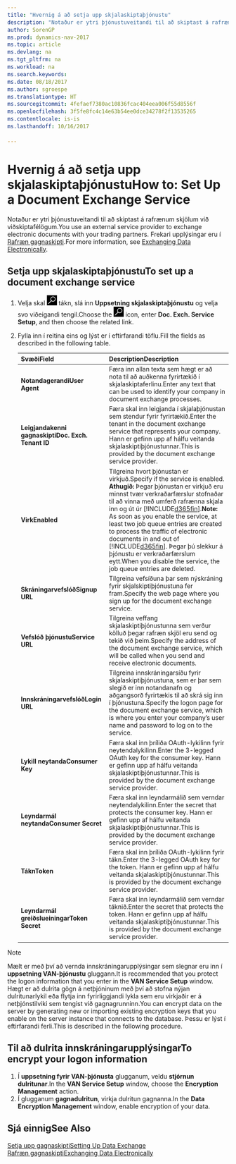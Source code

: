 ```yaml
---
title: "Hvernig á að setja upp skjalaskiptaþjónustu"
description: "Notaður er ytri þjónustuveitandi til að skiptast á rafrænum skjölum við viðskiptafélögum."
author: SorenGP
ms.prod: dynamics-nav-2017
ms.topic: article
ms.devlang: na
ms.tgt_pltfrm: na
ms.workload: na
ms.search.keywords: 
ms.date: 08/18/2017
ms.author: sgroespe
ms.translationtype: HT
ms.sourcegitcommit: 4fefaef7380ac10836fcac404eea006f55d8556f
ms.openlocfilehash: 3f5fe8fc4c14e63b54ee0dce34278f2f13535265
ms.contentlocale: is-is
ms.lasthandoff: 10/16/2017

---
```

# <a name="how-to-set-up-a-document-exchange-service"></a><span data-ttu-id="71159-103">Hvernig á að setja upp skjalaskiptaþjónustu</span><span class="sxs-lookup"><span data-stu-id="71159-103">How to: Set Up a Document Exchange Service</span></span>
<span data-ttu-id="71159-104">Notaður er ytri þjónustuveitandi til að skiptast á rafrænum skjölum við viðskiptafélögum.</span><span class="sxs-lookup"><span data-stu-id="71159-104">You use an external service provider to exchange electronic documents with your trading partners.</span></span> <span data-ttu-id="71159-105">Frekari upplýsingar eru í [Rafræn gagnaskipti](across-data-exchange.md).</span><span class="sxs-lookup"><span data-stu-id="71159-105">For more information, see [Exchanging Data Electronically](across-data-exchange.md).</span></span>  

## <a name="to-set-up-a-document-exchange-service"></a><span data-ttu-id="71159-106">Setja upp skjalaskiptaþjónustu</span><span class="sxs-lookup"><span data-stu-id="71159-106">To set up a document exchange service</span></span>  
1. <span data-ttu-id="71159-107">Velja skal ![Leit að síðu eða skýrslu](media/ui-search/search_small.png "Leit að síðu eða skýrslu táknið") tákn, slá inn **Uppsetning skjalaskiptaþjónustu** og velja svo viðeigandi tengil.</span><span class="sxs-lookup"><span data-stu-id="71159-107">Choose the ![Search for Page or Report](media/ui-search/search_small.png "Search for Page or Report icon") icon, enter **Doc. Exch. Service Setup**, and then choose the related link.</span></span>  
2. <span data-ttu-id="71159-108">Fylla inn í reitina eins og lýst er í eftirfarandi töflu.</span><span class="sxs-lookup"><span data-stu-id="71159-108">Fill the fields as described in the following table.</span></span>  

    |<span data-ttu-id="71159-109">Svæði</span><span class="sxs-lookup"><span data-stu-id="71159-109">Field</span></span>|<span data-ttu-id="71159-110">Description</span><span class="sxs-lookup"><span data-stu-id="71159-110">Description</span></span>|  
    |---------------------------------|---------------------------------------|  
    |<span data-ttu-id="71159-111">**Notandagerandi**</span><span class="sxs-lookup"><span data-stu-id="71159-111">**User Agent**</span></span>|<span data-ttu-id="71159-112">Færa inn allan texta sem hægt er að nota til að auðkenna fyrirtækið í skjalaskiptaferlinu.</span><span class="sxs-lookup"><span data-stu-id="71159-112">Enter any text that can be used to identify your company in document exchange processes.</span></span>|  
    |<span data-ttu-id="71159-113">**Leigjandakenni gagnaskipti**</span><span class="sxs-lookup"><span data-stu-id="71159-113">**Doc. Exch. Tenant ID**</span></span>|<span data-ttu-id="71159-114">Færa skal inn leigjanda í skjalaþjónustan sem stendur fyrir fyrirtækið.</span><span class="sxs-lookup"><span data-stu-id="71159-114">Enter the tenant in the document exchange service that represents your company.</span></span> <span data-ttu-id="71159-115">Hann er gefinn upp af hálfu veitanda skjalaskiptiþjónustunnar.</span><span class="sxs-lookup"><span data-stu-id="71159-115">This is provided by the document exchange service provider.</span></span>|  
    |<span data-ttu-id="71159-116">**Virk**</span><span class="sxs-lookup"><span data-stu-id="71159-116">**Enabled**</span></span>|<span data-ttu-id="71159-117">Tilgreina hvort þjónustan er virkjuð.</span><span class="sxs-lookup"><span data-stu-id="71159-117">Specify if the service is enabled.</span></span> <span data-ttu-id="71159-118">**Athugið:** Þegar þjónustan er virkjuð eru minnst tvær verkraðarfærslur stofnaðar til að vinna með umferð rafrænna skjala inn og út úr [!INCLUDE[d365fin](includes/d365fin_md.md)].</span><span class="sxs-lookup"><span data-stu-id="71159-118">**Note:**  As soon as you enable the service, at least two job queue entries are created to process the traffic of electronic documents in and out of [!INCLUDE[d365fin](includes/d365fin_md.md)].</span></span> <span data-ttu-id="71159-119">Þegar þú slekkur á þjónustu er verkraðarfærslum eytt.</span><span class="sxs-lookup"><span data-stu-id="71159-119">When you disable the service, the job queue entries are deleted.</span></span>|  
    |<span data-ttu-id="71159-120">**Skráningarvefslóð**</span><span class="sxs-lookup"><span data-stu-id="71159-120">**Signup URL**</span></span>|<span data-ttu-id="71159-121">Tilgreina vefsíðuna þar sem nýskráning fyrir skjalskiptiþjónustuna fer fram.</span><span class="sxs-lookup"><span data-stu-id="71159-121">Specify the web page where you sign up for the document exchange service.</span></span>|  
    |<span data-ttu-id="71159-122">**Vefslóð þjónustu**</span><span class="sxs-lookup"><span data-stu-id="71159-122">**Service URL**</span></span>|<span data-ttu-id="71159-123">Tilgreina veffang skjalaskiptiþjónustunna sem verður kölluð þegar rafræn skjöl eru send og tekið við þeim.</span><span class="sxs-lookup"><span data-stu-id="71159-123">Specify the address of the document exchange service, which will be called when you send and receive electronic documents.</span></span>|  
    |<span data-ttu-id="71159-124">**Innskráningarvefslóð**</span><span class="sxs-lookup"><span data-stu-id="71159-124">**Login URL**</span></span>|<span data-ttu-id="71159-125">Tilgreina innskráningarsíðu fyrir skjalaskiptiþjónustuna, sem er þar sem slegið er inn notandanafn og aðgangsorð fyrirtækis til að skrá sig inn í þjónustuna.</span><span class="sxs-lookup"><span data-stu-id="71159-125">Specify the logon page for the document exchange service, which is where you enter your company’s user name and password to log on to the service.</span></span>|  
    |<span data-ttu-id="71159-126">**Lykill neytanda**</span><span class="sxs-lookup"><span data-stu-id="71159-126">**Consumer Key**</span></span>|<span data-ttu-id="71159-127">Færa skal inn þríliða OAuth-lykilinn fyrir neytendalykilinn.</span><span class="sxs-lookup"><span data-stu-id="71159-127">Enter the 3-legged OAuth key for the consumer key.</span></span> <span data-ttu-id="71159-128">Hann er gefinn upp af hálfu veitanda skjalaskiptiþjónustunnar.</span><span class="sxs-lookup"><span data-stu-id="71159-128">This is provided by the document exchange service provider.</span></span>|  
    |<span data-ttu-id="71159-129">**Leyndarmál neytanda**</span><span class="sxs-lookup"><span data-stu-id="71159-129">**Consumer Secret**</span></span>|<span data-ttu-id="71159-130">Færa skal inn leyndarmálið sem verndar neytendalykilinn.</span><span class="sxs-lookup"><span data-stu-id="71159-130">Enter the secret that protects the consumer key.</span></span> <span data-ttu-id="71159-131">Hann er gefinn upp af hálfu veitanda skjalaskiptiþjónustunnar.</span><span class="sxs-lookup"><span data-stu-id="71159-131">This is provided by the document exchange service provider.</span></span>|  
    |<span data-ttu-id="71159-132">**Tákn**</span><span class="sxs-lookup"><span data-stu-id="71159-132">**Token**</span></span>|<span data-ttu-id="71159-133">Færa skal inn þríliða OAuth-lykilinn fyrir tákn.</span><span class="sxs-lookup"><span data-stu-id="71159-133">Enter the 3-legged OAuth key for the token.</span></span> <span data-ttu-id="71159-134">Hann er gefinn upp af hálfu veitanda skjalaskiptiþjónustunnar.</span><span class="sxs-lookup"><span data-stu-id="71159-134">This is provided by the document exchange service provider.</span></span>|  
    |<span data-ttu-id="71159-135">**Leyndarmál greiðslueiningar**</span><span class="sxs-lookup"><span data-stu-id="71159-135">**Token Secret**</span></span>|<span data-ttu-id="71159-136">Færa skal inn leyndarmálið sem verndar táknið.</span><span class="sxs-lookup"><span data-stu-id="71159-136">Enter the secret that protects the token.</span></span> <span data-ttu-id="71159-137">Hann er gefinn upp af hálfu veitanda skjalaskiptiþjónustunnar.</span><span class="sxs-lookup"><span data-stu-id="71159-137">This is provided by the document exchange service provider.</span></span>|  

> [!NOTE]  
>  <span data-ttu-id="71159-138">Mælt er með því að vernda innskráningarupplýsingar sem slegnar eru inn í **uppsetning VAN-þjónustu** gluggann.</span><span class="sxs-lookup"><span data-stu-id="71159-138">It is recommended that you protect the logon information that you enter in the **VAN Service Setup** window.</span></span> <span data-ttu-id="71159-139">Hægt er að dulrita gögn á  netþjóninum með því að stofna nýjan dulritunarlykil eða flytja inn fyrirliggjandi lykla sem eru virkjaðir er á netþjónstilviki sem tengist við gagnagrunninn.</span><span class="sxs-lookup"><span data-stu-id="71159-139">You can encrypt data on the server by generating new or importing existing encryption keys that you enable on the server instance that connects to the database.</span></span> <span data-ttu-id="71159-140">Þessu er lýst í eftirfarandi ferli.</span><span class="sxs-lookup"><span data-stu-id="71159-140">This is described in the following procedure.</span></span>  

## <a name="to-encrypt-your-logon-information"></a><span data-ttu-id="71159-141">Til að dulrita innskráningarupplýsingar</span><span class="sxs-lookup"><span data-stu-id="71159-141">To encrypt your logon information</span></span>  
1. <span data-ttu-id="71159-142">Í **uppsetning fyrir VAN-þjónusta** glugganum, veldu **stjórnun dulritunar**.</span><span class="sxs-lookup"><span data-stu-id="71159-142">In the **VAN Service Setup** window, choose the **Encryption Management** action.</span></span>  
2. <span data-ttu-id="71159-143"> Í glugganum **gagnadulritun**, virkja dulritun gagnanna.</span><span class="sxs-lookup"><span data-stu-id="71159-143">In the **Data Encryption Management** window, enable encryption of your data.</span></span> <!--For more information, see [Manage Data Encryption](../manage-data-encryption.md).-->  

## <a name="see-also"></a><span data-ttu-id="71159-144">Sjá einnig</span><span class="sxs-lookup"><span data-stu-id="71159-144">See Also</span></span>  
[<span data-ttu-id="71159-145">Setja upp gagnaskipti</span><span class="sxs-lookup"><span data-stu-id="71159-145">Setting Up Data Exchange</span></span>](across-set-up-data-exchange.md)  
[<span data-ttu-id="71159-146">Rafræn gagnaskipti</span><span class="sxs-lookup"><span data-stu-id="71159-146">Exchanging Data Electronically</span></span>](across-data-exchange.md)


